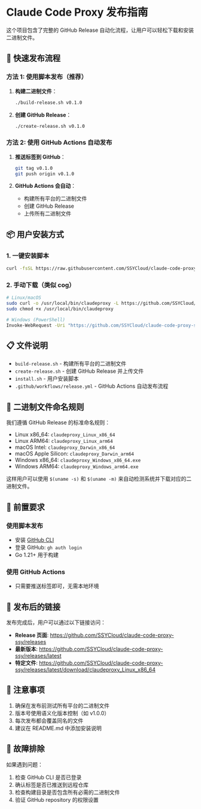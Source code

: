 # Claude Code Proxy 发布指南

这个项目包含了完整的 GitHub Release 自动化流程，让用户可以轻松下载和安装二进制文件。

## 🚀 快速发布流程

### 方法 1: 使用脚本发布（推荐）

1. **构建二进制文件**：
   ```bash
   ./build-release.sh v0.1.0
   ```

2. **创建 GitHub Release**：
   ```bash
   ./create-release.sh v0.1.0
   ```

### 方法 2: 使用 GitHub Actions 自动发布

1. **推送标签到 GitHub**：
   ```bash
   git tag v0.1.0
   git push origin v0.1.0
   ```

2. **GitHub Actions 会自动**：
   - 构建所有平台的二进制文件
   - 创建 GitHub Release
   - 上传所有二进制文件

## 📦 用户安装方式

### 1. 一键安装脚本
```bash
curl -fsSL https://raw.githubusercontent.com/SSYCloud/claude-code-proxy-ssy/main/install.sh | bash
```

### 2. 手动下载（类似 cog）
```bash
# Linux/macOS
sudo curl -o /usr/local/bin/claudeproxy -L https://github.com/SSYCloud/claude-code-proxy-ssy/releases/latest/download/claudeproxy_$(uname -s)_$(uname -m)
sudo chmod +x /usr/local/bin/claudeproxy

# Windows (PowerShell)
Invoke-WebRequest -Uri "https://github.com/SSYCloud/claude-code-proxy-ssy/releases/latest/download/claudeproxy_Windows_x86_64.exe" -OutFile "claudeproxy.exe"
```

## 📋 文件说明

- `build-release.sh` - 构建所有平台的二进制文件
- `create-release.sh` - 创建 GitHub Release 并上传文件
- `install.sh` - 用户安装脚本
- `.github/workflows/release.yml` - GitHub Actions 自动发布流程

## 🎯 二进制文件命名规则

我们遵循 GitHub Release 的标准命名规则：

- Linux x86_64: `claudeproxy_Linux_x86_64`
- Linux ARM64: `claudeproxy_Linux_arm64`
- macOS Intel: `claudeproxy_Darwin_x86_64`
- macOS Apple Silicon: `claudeproxy_Darwin_arm64`
- Windows x86_64: `claudeproxy_Windows_x86_64.exe`
- Windows ARM64: `claudeproxy_Windows_arm64.exe`

这样用户可以使用 `$(uname -s)` 和 `$(uname -m)` 来自动检测系统并下载对应的二进制文件。

## 🔧 前置要求

### 使用脚本发布
- 安装 [GitHub CLI](https://cli.github.com/)
- 登录 GitHub: `gh auth login`
- Go 1.21+ 用于构建

### 使用 GitHub Actions
- 只需要推送标签即可，无需本地环境

## 🎉 发布后的链接

发布完成后，用户可以通过以下链接访问：

- **Release 页面**: https://github.com/SSYCloud/claude-code-proxy-ssy/releases
- **最新版本**: https://github.com/SSYCloud/claude-code-proxy-ssy/releases/latest
- **特定文件**: https://github.com/SSYCloud/claude-code-proxy-ssy/releases/latest/download/claudeproxy_Linux_x86_64

## 📝 注意事项

1. 确保在发布前测试所有平台的二进制文件
2. 版本号使用语义化版本控制（如 v1.0.0）
3. 每次发布都会覆盖同名的文件
4. 建议在 README.md 中添加安装说明

## 🐛 故障排除

如果遇到问题：

1. 检查 GitHub CLI 是否已登录
2. 确认标签是否已推送到远程仓库
3. 检查构建目录是否包含所有必需的二进制文件
4. 验证 GitHub repository 的权限设置
